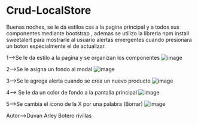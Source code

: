 # Crud-LocalStore
Buenas noches, se le da estilos css a la pagina principal  y a todos sus componentes mediante bootstrap , ademas se utilizo la libreria npm install sweetalert
para mostrarle al usuario alertas emergentes cuando presionara un boton especialmente el  de actualizar.

1-->Se le da estilo a la pagina y se organizan los componentes
![image](https://user-images.githubusercontent.com/96325513/166145681-68fcc826-81a6-41ad-b81b-ac3bcc032b99.png)

2-->Se le asigna un fondo al modal
![image](https://user-images.githubusercontent.com/96325513/166390028-3f2344df-cc88-4570-b7ff-344de4e8ca99.png)

3-->Se le agrega alerta cuando se crea un nuevo producto
![image](https://user-images.githubusercontent.com/96325513/166146898-b263eccc-e625-40c7-924c-e05837b331d1.png)

4--> Se le da un color de fondo a la pantalla principal
![image](https://user-images.githubusercontent.com/96325513/166389847-f9136ca4-40a5-42f7-a4fe-46cd9ddaace3.png)

5-->Se cambia el icono de la X por una palabra (Borrar)
![image](https://user-images.githubusercontent.com/96325513/166389970-a22be3d9-22d1-46b9-98e1-c8531e5daeeb.png)

Autor-->Duvan Arley Botero rivillas



